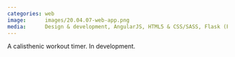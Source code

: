 ```yaml
---
categories: web
image:      images/20.04.07-web-app.png
media:      Design & development, AngularJS, HTML5 & CSS/SASS, Flask (Python), SQLite
---
```

A calisthenic workout timer. In development.
